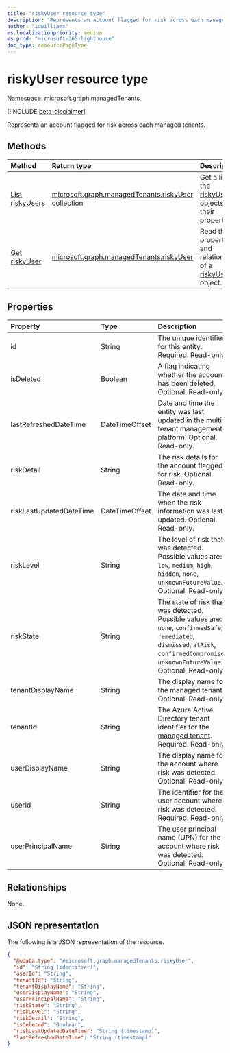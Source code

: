```yaml
---
title: "riskyUser resource type"
description: "Represents an account flagged for risk across each managed tenants."
author: "idwilliams"
ms.localizationpriority: medium
ms.prod: "microsoft-365-lighthouse"
doc_type: resourcePageType
---
```


# riskyUser resource type

Namespace: microsoft.graph.managedTenants

[!INCLUDE [beta-disclaimer](../../includes/beta-disclaimer.md)]

Represents an account flagged for risk across each managed tenants.

## Methods
|Method|Return type|Description|
|:---|:---|:---|
|[List riskyUsers](../api/managedtenants-managedtenant-list-riskyusers.md)|[microsoft.graph.managedTenants.riskyUser](../resources/managedtenants-riskyuser.md) collection|Get a list of the [riskyUser](../resources/managedtenants-riskyuser.md) objects and their properties.|
|[Get riskyUser](../api/managedtenants-riskyuser-get.md)|[microsoft.graph.managedTenants.riskyUser](../resources/managedtenants-riskyuser.md)|Read the properties and relationships of a [riskyUser](../resources/managedtenants-riskyuser.md) object.|

## Properties
|Property|Type|Description|
|:---|:---|:---|
|id|String|The unique identifier for this entity. Required. Read-only.|
|isDeleted|Boolean|A flag indicating whether the account has been deleted. Optional. Read-only.|
|lastRefreshedDateTime|DateTimeOffset|Date and time the entity was last updated in the multi-tenant management platform. Optional. Read-only.|
|riskDetail|String|The risk details for the account flagged for risk. Optional. Read-only.|
|riskLastUpdatedDateTime|DateTimeOffset|The date and time when the risk information was last updated. Optional. Read-only.|
|riskLevel|String|The level of risk that was detected. Possible values are: `low`, `medium`, `high`, `hidden`, `none`, `unknownFutureValue`. Optional. Read-only.|
|riskState|String|The state of risk that was detected. Possible values are: `none`, `confirmedSafe`, `remediated`, `dismissed`, `atRisk`, `confirmedCompromised`, `unknownFutureValue`. Optional. Read-only.|
|tenantDisplayName|String|The display name for the managed tenant. Optional. Read-only.|
|tenantId|String|The Azure Active Directory tenant identifier for the [managed tenant](../resources/managedtenants-tenant.md). Required. Read-only.|
|userDisplayName|String|The display name for the account where risk was detected. Optional. Read-only.|
|userId|String|The identifier for the user account where risk was detected. Required. Read-only.|
|userPrincipalName|String|The user principal name (UPN) for the account where risk was detected. Optional. Read-only.|

## Relationships
None.

## JSON representation
The following is a JSON representation of the resource.
<!-- {
  "blockType": "resource",
  "keyProperty": "id",
  "@odata.type": "microsoft.graph.managedTenants.riskyUser",
  "baseType": "microsoft.graph.entity",
  "openType": true
}
-->
``` json
{
  "@odata.type": "#microsoft.graph.managedTenants.riskyUser",
  "id": "String (identifier)",
  "userId": "String",
  "tenantId": "String",
  "tenantDisplayName": "String",
  "userDisplayName": "String",
  "userPrincipalName": "String",
  "riskState": "String",
  "riskLevel": "String",
  "riskDetail": "String",
  "isDeleted": "Boolean",
  "riskLastUpdatedDateTime": "String (timestamp)",
  "lastRefreshedDateTime": "String (timestamp)"
}
```
